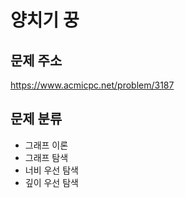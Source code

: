 # 양치기 꿍
## 문제 주소
https://www.acmicpc.net/problem/3187

## 문제 분류
- 그래프 이론
- 그래프 탐색
- 너비 우선 탐색
- 깊이 우선 탐색